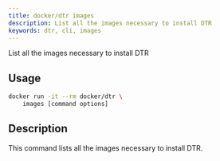 ```yaml
---
title: docker/dtr images
description: List all the images necessary to install DTR
keywords: dtr, cli, images
---
```


List all the images necessary to install DTR

## Usage

```bash
docker run -it --rm docker/dtr \
    images [command options]
```

## Description


This command lists all the images necessary to install DTR.



